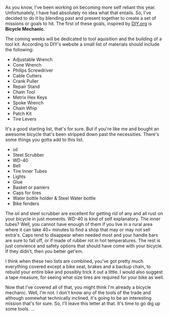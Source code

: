 <p>As you know, I've been working on becoming more self reliant this year. Unfortunately, I have had absolutely no idea what that entails. So, I've decided to do it by blending past and present together to create a set of missions or goals to hit. The first of these goals, inspired by <a href="https://www.diy.org">DIY.org</a> is <strong>Bicycle Mechanic</strong>. </p>
<p>The coming weeks will be dedicated to tool aquisition and the building of a tool kit. According to DIY's website a small list of materials should include the following:</p>
<ul>
<li>Adjustable Wrench</li>
<li>Cone Wrench</li>
<li>Philips Screwdriver</li>
<li>Cable Cutters</li>
<li>Crank Puller</li>
<li>Repair Stand</li>
<li>Chain Tool</li>
<li>Metrix Hex Keys</li>
<li>Spoke Wrench</li>
<li>Chain Whip</li>
<li>Patch Kit</li>
<li>Tire Levers</li>
</ul>
<p>It's a good starting list, that's for sure. But if you're like me and bought an awesome bicycle that's been stripped down past the necessities. There's some things you gotta add to this list. </p>
<ul>
<li> oil</li>
<li>Steel Scrubber</li>
<li>WD-40</li>
<li>Bell</li>
<li>Tire Inner Tubes</li>
<li>Lights</li>
<li>Glue</li>
<li>Basket or paniers</li>
<li>Caps for tires</li>
<li>Water bottle holder & Steel Water bottle</li>
<li>Bike fenders</li>
</ul>
<p> The oil and steel scrubber are excellent for getting rid of any and all rust on your bicycle in just moments. WD-40 is kind of self explanatory. The inner tubes? Well, you cannot have enough of them if you live in a rural area where it can take 40+ minutes to find a shop that may or may not sell extra's. Caps tend to disappear when needed most and your handle bars are sure to fall off, or if made of rubber rot in hot temperatures. The rest is just convience and safety options that should have come with your bicycle. If they didn't, then you better get'em.</p>

<p>I think when these two lists are combined, you've got pretty much everything covered except a bike seat, brakes and a backup chain, to rebuild your entire bike and possibly trick it out a little. I would also suggest a tape measure, for seeing what size tires are required for your bike as well.</p>

<p> Now that I've covered all of that, you might think I'm already a bicycle mechanic. Well, I'm not. I don't know any of the tools of the trade and although somewhat technically inclined, it's going to be an interesting mission that's for sure. So, I'll leave this letter at that. It's time to go dig up some tools. ...</p>